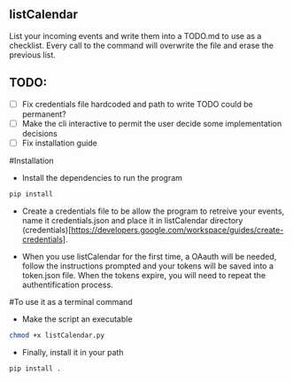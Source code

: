 ## listCalendar
List your incoming events and write them into a TODO.md to use as a checklist.
Every call to the command will overwrite the file and erase the previous list.

## TODO:

- [ ] Fix credentials file hardcoded and path to write TODO could be permanent?
- [ ] Make the cli interactive to permit the user decide some implementation decisions
- [ ] Fix installation guide 

#Installation

- Install the dependencies to run the program

```sh
pip install
```
- Create a credentials file to be allow the program to retreive your events, name it credentials.json
and place it in listCalendar directory (credentials)[https://developers.google.com/workspace/guides/create-credentials].

- When you use listCalendar for the first time, a OAauth will be needed, follow the instructions prompted and your tokens
will be saved into a token.json file. When the tokens expire, you will need to repeat the authentification process.

#To use it as a terminal command

- Make the script an executable

```sh
chmod +x listCalendar.py
```

- Finally, install it in your path

```sh
pip install .
```
